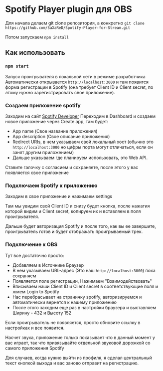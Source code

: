 # Spotify Player plugin для OBS

Для начала делаем git clone репозитория, а конкретно `git clone https://github.com/SaXaReD/Spotify-Player-for-Stream.git`

Потом запускаем `npm install`

## Как использовать

### `npm start`

Запуск проигрывателя в локальной сети в режиме разработчика
Автоматически открывается `http://localhost:3000` и там появится форма регистрации в Spotify (она требует Client ID и Client secret, по этому нужно зарегистрировать свое приложение).

### Создаем приложение spotify

Заходим на сайт [Spotify Developer](https://developer.spotify.com/)
Переходим в Dashboard и создаем новое приложение через Create app, там будет:
* App name (Свое название приложения)
* App description (Свое описание приложения)
* Redirect URIs, в нем указываем свой локальный хост (обычно это `http://localhost:3000` но цифры порта могут отличаться, если он занят другим приложением)
* Дальше указываем где планируем использовать, это Web API.

Ставите галочку с согласием и сохраняете, после этого у вас появляется свое приложение

### Подключаем Spotify к приложению

Заходим в свое приложение и нажимаем settings

Там мы увидим свой Client ID и снизу будет кнопка, после нажатия которой видим и Client secret, копируем их и вставляем в поля проигрывателя.

Дальше будет авторизация Spotify и после того, как вы ее завершите, проигрыватель готов и будет отображать проигрываемый трек.

### Подключение к OBS

Тут все достаточно просто:

* Добавляем в Источнике Браузер
* В нем указываем URL-адрес (Это наш `http://localhost:3000`) пока сохраняем
* Появляется поле регистрации, Нажимаем "Взаимодействовать"
* Вписываем наши Client ID и Client secret в соответствующие поля и жмем Login to Spotify
* Нас перебрасывает на страничку spotify, авторизируемся и автоматически вернется к нашему приложению
* После этого заходим еще раз в настройки браузера и выставляем Ширину - 432 и Высоту 152

Если проигрыватель не появляется, просто обновите ссылку в настройках и все появится.

Насчет звука, приложение только показывает что в данный момент у вас играет, так что привязывайте отдельной звуковой дорожкой со самого приложения Spotify

Для случаев, когда нужно выйти из профиля, я сделал центральный текст кнопкой выхода и вас заново отправит на регистрацию.
